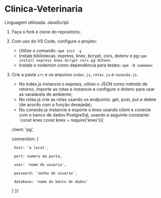 # Clinica-Veterinaria

Linguagem utilizada: JavaScript.

1. Faça o fork e clone do repositório;

2. Com uso do VS Code, configure o projeto:
    - Utilize o comando: `npm init -y`
    - Instale bibliotecas: express, knex, bcrypt, cors, dotenv e pg `npm install express knex bcrypt cors pg dotenv`
    - Instale o nodemon como dependência para testes: `npm -D nomemon`
   
3. Crie a pasta `src` e os arquivos `index.js`, `rotas.js` e `conexão.js`.
    - No index.js instancie o express, utilize o JSON como método de retorno, importe as rotas e instancie e configure o dotenv para usar as varaiáveis de ambiente;
    - No rotas.js crie as rotas usando os endpoints: get, post, put e delete (de acordo com a função desejada);
    - No conexão.js instancie e exporte o knex usando client e conecte com o banco de dados PostgreSql, usando a seguinte constante:
      `const knex const knex = require('knex')({
      
    client: 'pg',
    
    connection: {
    
        host: 'o local',
        
        port: numero da porta,
        
        user: 'nome do usuario',
        
        password: 'senha do usuario',
        
        database: 'nome do banco de dados'
        
    }
})`
    
